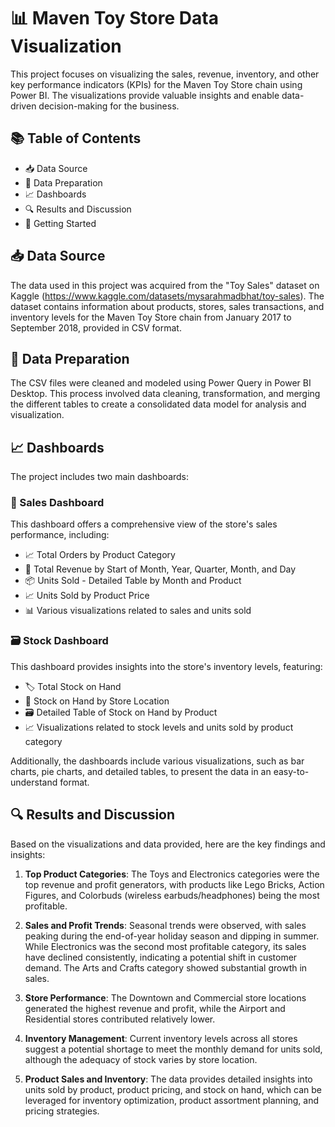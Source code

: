 📊 Maven Toy Store Data Visualization
=====================================

This project focuses on visualizing the sales, revenue, inventory, and other key performance indicators (KPIs) for the Maven Toy Store chain using Power BI. The visualizations provide valuable insights and enable data-driven decision-making for the business.

📚 Table of Contents
--------------------

*   📥 Data Source
*   🔄 Data Preparation
*   📈 Dashboards
*   🔍 Results and Discussion
*   🚀 Getting Started

📥 Data Source
---------------

The data used in this project was acquired from the "Toy Sales" dataset on Kaggle (https://www.kaggle.com/datasets/mysarahmadbhat/toy-sales). The dataset contains information about products, stores, sales transactions, and inventory levels for the Maven Toy Store chain from January 2017 to September 2018, provided in CSV format.

🔄 Data Preparation
-------------------

The CSV files were cleaned and modeled using Power Query in Power BI Desktop. This process involved data cleaning, transformation, and merging the different tables to create a consolidated data model for analysis and visualization.

📈 Dashboards
-------------

The project includes two main dashboards:

### 💸 Sales Dashboard

This dashboard offers a comprehensive view of the store's sales performance, including:

- 📈 Total Orders by Product Category
- 📅 Total Revenue by Start of Month, Year, Quarter, Month, and Day
- 📦 Units Sold - Detailed Table by Month and Product
- 📈 Units Sold by Product Price
- 📊 Various visualizations related to sales and units sold

### 🗃️ Stock Dashboard

This dashboard provides insights into the store's inventory levels, featuring:

- 🏷️ Total Stock on Hand
- 📍 Stock on Hand by Store Location
- 🗃️ Detailed Table of Stock on Hand by Product
- 📈 Visualizations related to stock levels and units sold by product category

Additionally, the dashboards include various visualizations, such as bar charts, pie charts, and detailed tables, to present the data in an easy-to-understand format.

🔍 Results and Discussion
-------------------------

Based on the visualizations and data provided, here are the key findings and insights:

1. **Top Product Categories**: The Toys and Electronics categories were the top revenue and profit generators, with products like Lego Bricks, Action Figures, and Colorbuds (wireless earbuds/headphones) being the most profitable.

2. **Sales and Profit Trends**: Seasonal trends were observed, with sales peaking during the end-of-year holiday season and dipping in summer. While Electronics was the second most profitable category, its sales have declined consistently, indicating a potential shift in customer demand. The Arts and Crafts category showed substantial growth in sales.

3. **Store Performance**: The Downtown and Commercial store locations generated the highest revenue and profit, while the Airport and Residential stores contributed relatively lower.

4. **Inventory Management**: Current inventory levels across all stores suggest a potential shortage to meet the monthly demand for units sold, although the adequacy of stock varies by store location.

5. **Product Sales and Inventory**: The data provides detailed insights into units sold by product, product pricing, and stock on hand, which can be leveraged for inventory optimization, product assortment planning, and pricing strategies.

